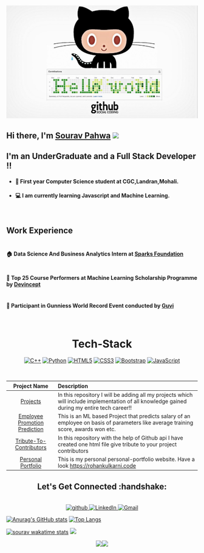 <img src="https://github.com/Sourav61/Sourav61/blob/master/OIP.jpg" alt="Github Contributions"></img>

#### <h2>Hi there, I'm [Sourav Pahwa](https://sourav61.github.io/progate/) <img src="https://media.giphy.com/media/ltu3chhH9nbtYx36Bd/giphy.gif" width="30"></h2>

#### <h2>I'm an UnderGraduate and a Full Stack Developer !!</h2>

- <h4>🏡 First year Computer Science student at CGC,Landran,Mohali.</h4>
- <h4>💻 I am currently learning Javascript and Machine Learning.</h4>
<br />
<h2>Work Experience</h2>

# <h4>🏠 Data Science And Business Analytics Intern at [Sparks Foundation](https://www.thesparksfoundationsingapore.org/)</h4>
# <h4>🏢 Top 25 Course Performers at Machine Learning Scholarship Programme by [Devincept](https://devincept.tech/)</h4>
# <h4>🙂 Participant in Gunniess World Record Event conducted by [Guvi](https://www.guvi.in/)</h4>
<br />
<h1 align="center"> Tech-Stack </h1>
<p align="center"> 
<a target="_blank" rel="noopener noreferrer" href="https://camo.githubusercontent.com/22adfb1d85bcb2de22efe8036b9ba680ccf43a8303ce921c934b994607400754/68747470733a2f2f696d672e736869656c64732e696f2f62616467652f632b2b2d2532333030353939432e7376673f267374796c653d666f722d7468652d6261646765266c6f676f3d63253242253242266f676f436f6c6f723d7768697465"><img alt="C++" src="https://camo.githubusercontent.com/22adfb1d85bcb2de22efe8036b9ba680ccf43a8303ce921c934b994607400754/68747470733a2f2f696d672e736869656c64732e696f2f62616467652f632b2b2d2532333030353939432e7376673f267374796c653d666f722d7468652d6261646765266c6f676f3d63253242253242266f676f436f6c6f723d7768697465" data-canonical-src="https://img.shields.io/badge/c++-%2300599C.svg?&amp;style=for-the-badge&amp;logo=c%2B%2B&amp;ogoColor=white" style="max-width:80%;"></a>
 <a target="_blank" rel="noopener noreferrer" href="https://camo.githubusercontent.com/8a64e82b88b71294679fccf25fc132fe4f2aee0d2b44174559df4dc1f9bd507b/68747470733a2f2f696d672e736869656c64732e696f2f62616467652f707974686f6e2d2532333134333534432e7376673f7374796c653d666f722d7468652d6261646765266c6f676f3d707974686f6e266c6f676f436f6c6f723d7768697465"><img alt="Python" src="https://camo.githubusercontent.com/8a64e82b88b71294679fccf25fc132fe4f2aee0d2b44174559df4dc1f9bd507b/68747470733a2f2f696d672e736869656c64732e696f2f62616467652f707974686f6e2d2532333134333534432e7376673f7374796c653d666f722d7468652d6261646765266c6f676f3d707974686f6e266c6f676f436f6c6f723d7768697465" data-canonical-src="https://img.shields.io/badge/python-%2314354C.svg?style=for-the-badge&logo=python&logoColor=white" style="max-width:100%;"></a>
<a target="_blank" rel="noopener noreferrer" href="https://camo.githubusercontent.com/1f8e7f12b53c7bf4a9ba15fea5020b97c2dd5a0413bde6aec12df5f0025fcc38/68747470733a2f2f696d672e736869656c64732e696f2f62616467652f68746d6c352d2532334533344632362e7376673f267374796c653d666f722d7468652d6261646765266c6f676f3d68746d6c35266c6f676f436f6c6f723d7768697465"><img alt="HTML5" src="https://camo.githubusercontent.com/1f8e7f12b53c7bf4a9ba15fea5020b97c2dd5a0413bde6aec12df5f0025fcc38/68747470733a2f2f696d672e736869656c64732e696f2f62616467652f68746d6c352d2532334533344632362e7376673f267374796c653d666f722d7468652d6261646765266c6f676f3d68746d6c35266c6f676f436f6c6f723d7768697465" data-canonical-src="https://img.shields.io/badge/html5-%23E34F26.svg?&amp;style=for-the-badge&amp;logo=html5&amp;logoColor=white" style="max-width:100%;"></a>
 <a target="_blank" rel="noopener noreferrer" href="https://camo.githubusercontent.com/a0f96256aaddde15e6bc6bcd651d24ba4bb1967339fed819630d91c61aaa1634/68747470733a2f2f696d672e736869656c64732e696f2f62616467652f637373332d2532333135373242362e7376673f267374796c653d666f722d7468652d6261646765266c6f676f3d63737333266c6f676f436f6c6f723d7768697465"><img alt="CSS3" src="https://camo.githubusercontent.com/a0f96256aaddde15e6bc6bcd651d24ba4bb1967339fed819630d91c61aaa1634/68747470733a2f2f696d672e736869656c64732e696f2f62616467652f637373332d2532333135373242362e7376673f267374796c653d666f722d7468652d6261646765266c6f676f3d63737333266c6f676f436f6c6f723d7768697465" data-canonical-src="https://img.shields.io/badge/css3-%231572B6.svg?&amp;style=for-the-badge&amp;logo=css3&amp;logoColor=white" style="max-width:100%;"></a>
 <a target="_blank" rel="noopener noreferrer" href="https://camo.githubusercontent.com/b768ae6e4f89b74512e6de02a8367fd71465bc3d88ef1cf2f1622e2017c32bea/68747470733a2f2f696d672e736869656c64732e696f2f62616467652f626f6f7473747261702d2532333536334437432e7376673f7374796c653d666f722d7468652d6261646765266c6f676f3d626f6f747374726170266c6f676f436f6c6f723d7768697465"><img alt="Bootstrap" src="https://camo.githubusercontent.com/b768ae6e4f89b74512e6de02a8367fd71465bc3d88ef1cf2f1622e2017c32bea/68747470733a2f2f696d672e736869656c64732e696f2f62616467652f626f6f7473747261702d2532333536334437432e7376673f7374796c653d666f722d7468652d6261646765266c6f676f3d626f6f747374726170266c6f676f436f6c6f723d7768697465" data-canonical-src="https://img.shields.io/badge/bootstrap-%23563D7C.svg?style=for-the-badge&logo=bootstrap&logoColor=white" style="max-width:100%;"></a>
 <a target="_blank" rel="noopener noreferrer" href="https://camo.githubusercontent.com/6752a5abda6bc26d149a666e2ef2b0359855cc9526abfc0ad48c4771ec906979/68747470733a2f2f696d672e736869656c64732e696f2f62616467652f6a6176617363726970742d2532333332333333302e7376673f267374796c653d666f722d7468652d6261646765266c6f676f3d6a617661736372697074266c6f676f436f6c6f723d253233463744463145"><img alt="JavaScript" src="https://camo.githubusercontent.com/6752a5abda6bc26d149a666e2ef2b0359855cc9526abfc0ad48c4771ec906979/68747470733a2f2f696d672e736869656c64732e696f2f62616467652f6a6176617363726970742d2532333332333333302e7376673f267374796c653d666f722d7468652d6261646765266c6f676f3d6a617661736372697074266c6f676f436f6c6f723d253233463744463145" data-canonical-src="https://img.shields.io/badge/javascript-%23323330.svg?&amp;style=for-the-badge&amp;logo=javascript&amp;logoColor=%23F7DF1E" style="max-width:100%;"></a>
</p>
<br />
<table>
<thead>
<tr>
<th align="center">Project Name</th>
<th align="left">Description</th>
</tr>
</thead>
<tbody>
<tr>
<td align="center"><a href="https://github.com/Sourav61/Projects">Projects</a></td>
<td align="left">In this repository I will be adding all my projects which will include implementation of all knowledge gained during my entire tech career!!</td>
</tr>
<tr>
<td align="center"><a href="https://github.com/Sourav61/Projects/tree/main/Employee%20Promotion%20Prediction">Employee Promotion Prediction</a></td>
<td align="left">This is an ML based Project that predicts salary of an employee on basis of parameters like average training score, awards won etc.</td>
</tr>
<tr>
<td align="center"><a href="https://github.com/rohan-kulkarni-25/Tribute-To-Contributors">Tribute-To-Contributors</a></td>
<td align="left">In this repository with the help of Github api I have created one html file give tribute to your project contributors</td>
</tr>
<tr>
<td align="center"><a href="https://github.com/rohan-kulkarni-25/personal-portfolio">Personal Portfolio</a></td>
<td align="left">This is my personal personal-portfolio website. Have a look <a href="https://rohankulkarni.codes" rel="nofollow">https://rohankulkarni.code</a></td>
</tr>
</tbody>
</table>
<h2 align="center">Let's Get Connected :handshake:</h2>
<p align="center">
<a href="https://github.com/Sourav61">
<br />
<img src="https://camo.githubusercontent.com/b2d1ae072c968dbeaf2232f0e1071ae5a7b218b11caec1ae5c69c10ef370a3cc/68747470733a2f2f696d672e736869656c64732e696f2f62616467652f6769746875622d2532333234323932652e7376673f267374796c653d666f722d7468652d6261646765266c6f676f3d676974687562266c6f676f436f6c6f723d7768697465" alt="github" data-canonical-src="https://img.shields.io/badge/github-%2324292e.svg?&amp;style=for-the-badge&amp;logo=github&amp;logoColor=white" style="max-width:100%;">
</a>

<a href="https://www.linkedin.com/in/sourav-pahwa-93b4041b6/" rel="nofollow">
<img alt="LinkedIn" src="https://camo.githubusercontent.com/8bb7c1de40aadb0d8eede2add7716932344b30235088d239831fe0e884de8f82/68747470733a2f2f696d672e736869656c64732e696f2f62616467652f6c696e6b6564696e2532302d2532333030373742352e7376673f267374796c653d666f722d7468652d6261646765266c6f676f3d6c696e6b6564696e266c6f676f436f6c6f723d7768697465" data-canonical-src="https://img.shields.io/badge/linkedin%20-%230077B5.svg?&amp;style=for-the-badge&amp;logo=linkedin&amp;logoColor=white" style="max-width:100%;">
</a>
<a href="mailto:sourav61pahwa@gmail.com"><img alt="Gmail" src="https://camo.githubusercontent.com/571384769c09e0c66b45e39b5be70f68f552db3e2b2311bc2064f0d4a9f5983b/68747470733a2f2f696d672e736869656c64732e696f2f62616467652f476d61696c2d4431343833363f7374796c653d666f722d7468652d6261646765266c6f676f3d676d61696c266c6f676f436f6c6f723d7768697465" data-canonical-src="https://img.shields.io/badge/Gmail-D14836?style=for-the-badge&amp;logo=gmail&amp;logoColor=white" style="max-width:100%;"></a>

[![Anurag's GitHub stats](https://github-readme-stats.vercel.app/api?username=Sourav61&count_private=true&theme=radical)](https://github.com/anuraghazra/github-readme-stats)
 [![Top Langs](https://github-readme-stats.vercel.app/api/top-langs/?username=Sourav61&layout=compact&hide=JupyterNotebook)](https://github.com/anuraghazra/github-readme-stats)

[![sourav wakatime stats](https://github-readme-stats.vercel.app/api/wakatime?username=sourav61)](https://github.com/anuraghazra/github-readme-stats) ![](https://api.visitorbadge.io/api/VisitorHit?user=Sourav61&repo=github-visitors-badge&countColor=%237B1E7A)

<div align="center">
<img src="https://github-readme-streak-stats.herokuapp.com/?user=Sourav61&theme=dracula)"><img src="https://activity-graph.herokuapp.com/graph?username=Sourav61&bg_color=FFFFFF&color=000000&line=000000&point=00FF00"></div>
